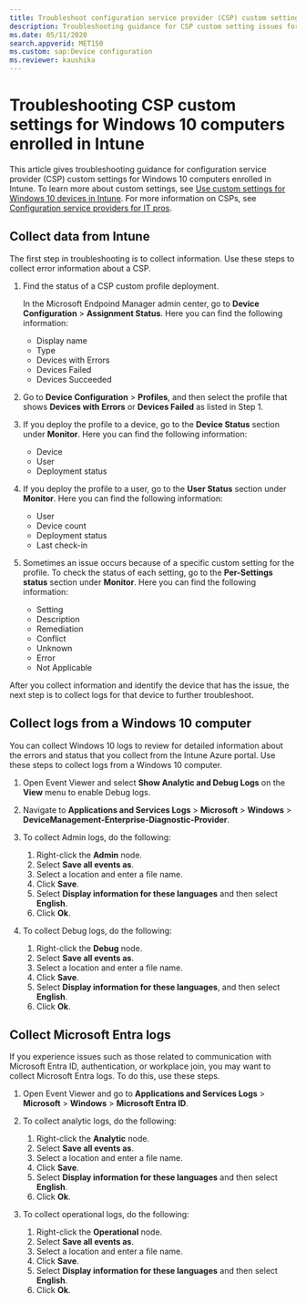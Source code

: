 ```yaml
---
title: Troubleshoot configuration service provider (CSP) custom settings
description: Troubleshooting guidance for CSP custom setting issues for Windows 10 computers enrolled in Intune.
ms.date: 05/11/2020
search.appverid: MET150
ms.custom: sap:Device configuration
ms.reviewer: kaushika
---
```

# Troubleshooting CSP custom settings for Windows 10 computers enrolled in Intune

This article gives troubleshooting guidance for configuration service provider (CSP) custom settings for Windows 10 computers enrolled in Intune. To learn more about custom settings, see [Use custom settings for Windows 10 devices in Intune](/mem/intune/configuration/custom-settings-windows-10). For more information on CSPs, see [Configuration service providers for IT pros](/windows/configuration/provisioning-packages/how-it-pros-can-use-configuration-service-providers).

## Collect data from Intune

The first step in troubleshooting is to collect information. Use these steps to collect error information about a CSP.

1. Find the status of a CSP custom profile deployment.

   In the Microsoft Endpoind Manager admin center, go to **Device Configuration** > **Assignment Status**. Here you can find the following information:

   - Display name
   - Type
   - Devices with Errors
   - Devices Failed
   - Devices Succeeded

2. Go to **Device Configuration** > **Profiles**, and then select the profile that shows **Devices with Errors** or **Devices Failed** as listed in Step 1.
3. If you deploy the profile to a device, go to the **Device Status** section under **Monitor**. Here you can find the following information:

   - Device
   - User
   - Deployment status

4. If you deploy the profile to a user, go to the **User Status** section under **Monitor**. Here you can find the following information:

   - User
   - Device count
   - Deployment status
   - Last check-in

5. Sometimes an issue occurs because of a specific custom setting for the profile. To check the status of each setting, go to the **Per-Settings status** section under **Monitor**. Here you can find the following information:

   - Setting
   - Description
   - Remediation
   - Conflict
   - Unknown
   - Error
   - Not Applicable

After you collect information and identify the device that has the issue, the next step is to collect logs for that device to further troubleshoot.

## Collect logs from a Windows 10 computer

You can collect Windows 10 logs to review for detailed information about the errors and status that you collect from the Intune Azure portal. Use these steps to collect logs from a Windows 10 computer.

1. Open Event Viewer and select **Show Analytic and Debug Logs** on the **View** menu to enable Debug logs.
1. Navigate to **Applications and Services Logs** > **Microsoft** > **Windows** > **DeviceManagement-Enterprise-Diagnostic-Provider**.
1. To collect Admin logs, do the following:

   1. Right-click the **Admin** node.
   1. Select **Save all events as**.
   1. Select a location and enter a file name.
   1. Click **Save**.
   1. Select **Display information for these languages** and then select **English**.
   1. Click **Ok**.

1. To collect Debug logs, do the following:

   1. Right-click the **Debug** node.
   1. Select **Save all events as**.
   1. Select a location and enter a file name.
   1. Click **Save**.
   1. Select **Display information for these languages**, and then select **English**.
   1. Click **Ok**.

<a name='collect-azure-ad-logs'></a>

## Collect Microsoft Entra logs

If you experience issues such as those related to communication with Microsoft Entra ID, authentication, or workplace join, you may want to collect Microsoft Entra logs. To do this, use these steps.

1. Open Event Viewer and go to **Applications and Services Logs** > **Microsoft** > **Windows** > **Microsoft Entra ID**.
2. To collect analytic logs, do the following:

   1. Right-click the **Analytic** node.
   1. Select **Save all events as**.
   1. Select a location and enter a file name.
   1. Click **Save**.
   1. Select **Display information for these languages** and then select **English**.
   1. Click **Ok**.

3. To collect operational logs, do the following:

   1. Right-click the **Operational** node.
   1. Select **Save all events as**.
   1. Select a location and enter a file name.
   1. Click **Save**.
   1. Select **Display information for these languages** and then select **English**.
   1. Click **Ok**.
